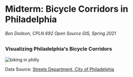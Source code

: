 # Midterm: Bicycle Corridors in Philadelphia
###### Ben Dodson, CPLN 692 Open Source GIS, Spring 2021
### Visualizing Philadelphia's Bicycle Corridors
![biking in philly](https://cdn-5d792904f911c90950a587a6.closte.com/wp-content/uploads/2019/10/Biking-in-Philly-lq-sq.jpg "Source: Bicycle Coalition of Greater Philadelphia")


Data Source: [Streets Department, City of Philadelphia](https://www.opendataphilly.org/dataset/bike-network)